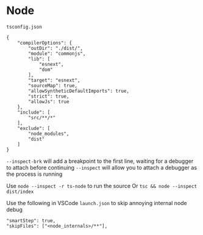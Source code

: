 # Node

`tsconfig.json`
```
{
    "compilerOptions": {
        "outDir": "./dist/",
        "module": "commonjs",
        "lib": [
            "esnext",
            "dom"
        ],
        "target": "esnext",
        "sourceMap": true,
        "allowSyntheticDefaultImports": true,
        "strict": true,
        "allowJs": true
    },
    "include": [
        "src/**/*"
    ],
    "exclude": [
        "node_modules",
        "dist"
    ]
}
```

`--inspect-brk` will add a breakpoint to the first line, waiting for a debugger to attach before continuing
`--inspect` will allow you to attach a debugger as the process is running

Use `node --inspect -r ts-node` to run the source
Or `tsc && node --inspect dist/index`

Use the following in VSCode `launch.json` to skip annoying internal node debug
```
"smartStep": true,
"skipFiles": ["<node_internals>/**"],
```

